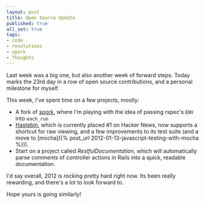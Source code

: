 ```yaml
---
layout: post
title: Open Source Update
published: true
all_set: true
tags:
- code
- resolutions
- spork
- Thoughts
---
```


Last week was a big one, but also another week of forward steps. Today marks the
23rd day in a row of open source contributions, and a personal milestone for
myself.

This week, I've spent time on a few projects, mostly:

* A fork of [spork](https://github.com/seejohnrun/spork), where I'm playing with the idea of passing rspec's `ENV` into `each_run`
* [Hastebin](http://hastebin.com/), which is currently placed #1 on Hacker News,
  now supports a shortcut for raw viewing, and a few improvements to its test
  suite (and a move to [mocha]({% post_url 2012-01-13-javascript-testing-with-mocha %})).
* Start on a project called _RestfulDocumentation_, which will automatically
  parse comments of controller actions in Rails into a quick, readable documentation.

I'd say overall, 2012 is rocking pretty hard right now.
Its been really rewarding, and there's a lot to look forward to.

Hope yours is going similarly!
